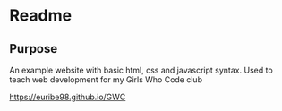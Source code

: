 # Readme

## Purpose

An example website with basic html, css and javascript syntax. Used to teach web development for my Girls Who Code club

https://euribe98.github.io/GWC
